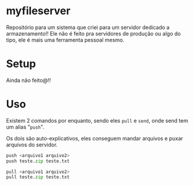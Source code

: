 # myfileserver
Repositório para um sistema que criei para um servidor dedicado a armazenamento!!
Ele não é feito pra servidores de produção ou algo do tipo, ele é mais uma ferramenta pessoal mesmo.

# Setup
Ainda não feito@!!

# Uso
Existem 2 comandos por enquanto, sendo eles ``pull`` e ``send``, onde send tem um alias "``push``".

Os dois são auto-explicativos, eles conseguem mandar arquivos e puxar arquivos do servidor.

```python
push <arquivo1 arquivo2>
push teste.zip teste.txt
```

```python
pull <arquivo1 arquivo2>
pull teste.zip teste.txt
```
